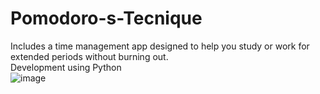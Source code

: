 # Pomodoro-s-Tecnique
Includes a time management app designed to help you study or work for extended periods without burning out.<br>
Development using Python<br>
![image](https://github.com/user-attachments/assets/d1efce11-94c6-4d23-898f-f315ae33c8d7)

